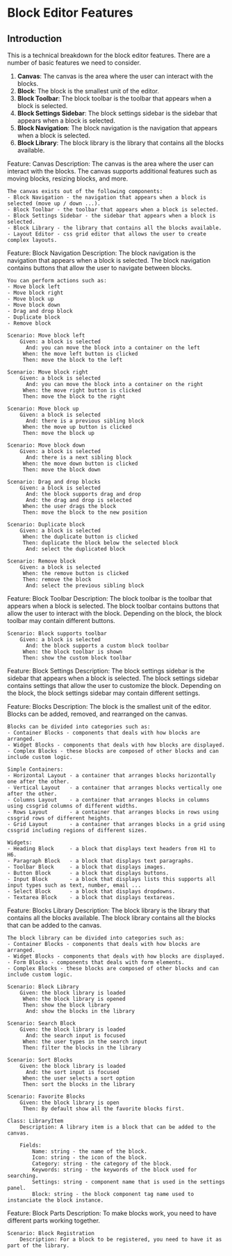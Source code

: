 # Block Editor Features

## Introduction

This is a technical breakdown for the block editor features.
There are a number of basic features we need to consider.

1. **Canvas**: The canvas is the area where the user can interact with the blocks.
2. **Block**: The block is the smallest unit of the editor.
3. **Block Toolbar**: The block toolbar is the toolbar that appears when a block is selected.
4. **Block Settings Sidebar**: The block settings sidebar is the sidebar that appears when a block is selected.
5. **Block Navigation**: The block navigation is the navigation that appears when a block is selected.
6. **Block Library**: The block library is the library that contains all the blocks available.

Feature: Canvas
    Description: The canvas is the area where the user can interact with the blocks.
    The canvas supports additional features such as moving blocks, resizing blocks, and more.

    The canvas exists out of the following components:
    - Block Navigation - the navigation that appears when a block is selected (move up / down ...).
    - Block Toolbar - the toolbar that appears when a block is selected.
    - Block Settings Sidebar - the sidebar that appears when a block is selected.
    - Block Library - the library that contains all the blocks available.
    - Layout Editor - css grid editor that allows the user to create complex layouts.

Feature: Block Navigation
    Description: The block navigation is the navigation that appears when a block is selected.
    The block navigation contains buttons that allow the user to navigate between blocks.

    You can perform actions such as:
    - Move block left
    - Move block right
    - Move block up
    - Move block down
    - Drag and drop block
    - Duplicate block
    - Remove block

    Scenario: Move block left
        Given: a block is selected
          And: you can move the block into a container on the left
         When: the move left button is clicked
         Then: move the block to the left

    Scenario: Move block right
        Given: a block is selected
          And: you can move the block into a container on the right
         When: the move right button is clicked
         Then: move the block to the right

    Scenario: Move block up
        Given: a block is selected
          And: there is a previous sibling block
         When: the move up button is clicked
         Then: move the block up

    Scenario: Move block down
        Given: a block is selected
          And: there is a next sibling block
         When: the move down button is clicked
         Then: move the block down

    Scenario: Drag and drop blocks
        Given: a block is selected
          And: the block supports drag and drop
          And: the drag and drop is selected
         When: the user drags the block
         Then: move the block to the new position

    Scenario: Duplicate block
        Given: a block is selected
         When: the duplicate button is clicked
         Then: duplicate the block below the selected block
          And: select the duplicated block

    Scenario: Remove block
        Given: a block is selected
         When: the remove button is clicked
         Then: remove the block
          And: select the previous sibling block

Feature: Block Toolbar
    Description: The block toolbar is the toolbar that appears when a block is selected.
    The block toolbar contains buttons that allow the user to interact with the block.
    Depending on the block, the block toolbar may contain different buttons.

    Scenario: Block supports toolbar
        Given: a block is selected
          And: the block supports a custom block toolbar
         When: the block toolbar is shown
         Then: show the custom block toolbar
    
Feature: Block Settings
    Description: The block settings sidebar is the sidebar that appears when a block is selected.
    The block settings sidebar contains settings that allow the user to customize the block.
    Depending on the block, the block settings sidebar may contain different settings. 

Feature: Blocks
    Description: The block is the smallest unit of the editor.
    Blocks can be added, removed, and rearranged on the canvas.

    Blocks can be divided into categories such as:
    - Container Blocks - components that deals with how blocks are arranged.
    - Widget Blocks - components that deals with how blocks are displayed.
    - Complex Blocks - these blocks are composed of other blocks and can include custom logic.

    Simple Containers:
    - Horizontal Layout - a container that arranges blocks horizontally one after the other.
    - Vertical Layout   - a container that arranges blocks vertically one after the other.
    - Columns Layout    - a container that arranges blocks in columns using cssgrid columns of different widths.
    - Rows Layout       - a container that arranges blocks in rows using cssgrid rows of different heights.
    - Grid Layout       - a container that arranges blocks in a grid using cssgrid including regions of different sizes.

    Widgets:
    - Heading Block     - a block that displays text headers from H1 to H6.
    - Paragraph Block   - a block that displays text paragraphs.
    - Toolbar Block     - a block that displays images.
    - Button Block      - a block that displays buttons.
    - Input Block       - a block that displays lists this supports all input types such as text, number, email ...
    - Select Block      - a block that displays dropdowns.
    - Textarea Block    - a block that displays textareas.

Feature: Blocks Library
    Description: The block library is the library that contains all the blocks available.
    The block library contains all the blocks that can be added to the canvas.

    The block library can be divided into categories such as:
    - Container Blocks - components that deals with how blocks are arranged.
    - Widget Blocks - components that deals with how blocks are displayed.
    - Form Blocks - components that deals with form elements.
    - Complex Blocks - these blocks are composed of other blocks and can include custom logic.

    Scenario: Block Library
        Given: the block library is loaded
         When: the block library is opened
         Then: show the block library
          And: show the blocks in the library

    Scenario: Search Block
        Given: the block library is loaded
          And: the search input is focused
         When: the user types in the search input
         Then: filter the blocks in the library

    Scenario: Sort Blocks
        Given: the block library is loaded
          And: the sort input is focused
         When: the user selects a sort option
         Then: sort the blocks in the library

    Scenario: Favorite Blocks
        Given: the block library is open
         Then: By default show all the favorite blocks first.

    Class: LibraryItem
        Description: A library item is a block that can be added to the canvas.

        Fields:
            Name: string - the name of the block.
            Icon: string - the icon of the block.
            Category: string - the category of the block.
            Keywords: string - the keywords of the block used for searching.
            Settings: string - component name that is used in the settings panel.
            Block: string - the block component tag name used to instanciate the block instance.

Feature: Block Parts
    Description: To make blocks work, you need to have different parts working together.

    Scenario: Block Registration
        Description: For a block to be registered, you need to have it as part of the library.

       